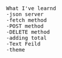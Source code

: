 <pre>
What I've learnd 
-json server
-fetch method
-POST method
-DELETE method
-adding total 
-Text Feild 
-theme
</pre>